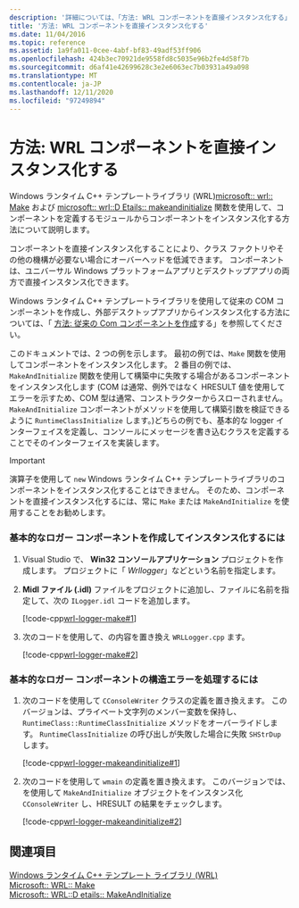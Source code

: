 ```yaml
---
description: '詳細については、「方法: WRL コンポーネントを直接インスタンス化する」を参照してください。'
title: '方法: WRL コンポーネントを直接インスタンス化する'
ms.date: 11/04/2016
ms.topic: reference
ms.assetid: 1a9fa011-0cee-4abf-bf83-49adf53ff906
ms.openlocfilehash: 424b3ec70921de9558fd8c5035e96b2fe4d58f7b
ms.sourcegitcommit: d6af41e42699628c3e2e6063ec7b03931a49a098
ms.translationtype: MT
ms.contentlocale: ja-JP
ms.lasthandoff: 12/11/2020
ms.locfileid: "97249894"
---
```

# <a name="how-to-instantiate-wrl-components-directly"></a>方法: WRL コンポーネントを直接インスタンス化する

Windows ランタイム C++ テンプレートライブラリ (WRL)[microsoft:: wrl:: Make](make-function.md) および [microsoft:: wrl::D Etails:: makeandinitialize](makeandinitialize-function.md) 関数を使用して、コンポーネントを定義するモジュールからコンポーネントをインスタンス化する方法について説明します。

コンポーネントを直接インスタンス化することにより、クラス ファクトリやその他の機構が必要ない場合にオーバーヘッドを低減できます。 コンポーネントは、ユニバーサル Windows プラットフォームアプリとデスクトップアプリの両方で直接インスタンス化できます。

Windows ランタイム C++ テンプレートライブラリを使用して従来の COM コンポーネントを作成し、外部デスクトップアプリからインスタンス化する方法については、「 [方法: 従来の Com コンポーネントを作成](how-to-create-a-classic-com-component-using-wrl.md)する」を参照してください。

このドキュメントでは、2 つの例を示します。 最初の例では、`Make` 関数を使用してコンポーネントをインスタンス化します。 2 番目の例では、`MakeAndInitialize` 関数を使用して構築中に失敗する場合があるコンポーネントをインスタンス化します  (COM は通常、例外ではなく HRESULT 値を使用してエラーを示すため、COM 型は通常、コンストラクターからスローされません。 `MakeAndInitialize` コンポーネントがメソッドを使用して構築引数を検証できるように `RuntimeClassInitialize` します。)どちらの例でも、基本的な logger インターフェイスを定義し、コンソールにメッセージを書き込むクラスを定義することでそのインターフェイスを実装します。

> [!IMPORTANT]
> 演算子を使用して `new` Windows ランタイム C++ テンプレートライブラリのコンポーネントをインスタンス化することはできません。 そのため、コンポーネントを直接インスタンス化するには、常に `Make` または `MakeAndInitialize` を使用することをお勧めします。

### <a name="to-create-and-instantiate-a-basic-logger-component"></a>基本的なロガー コンポーネントを作成してインスタンス化するには

1. Visual Studio で、 **Win32 コンソールアプリケーション** プロジェクトを作成します。 プロジェクトに「 *Wrllogger*」などという名前を指定します。

2. **Midl ファイル (.idl)** ファイルをプロジェクトに追加し、ファイルに名前を指定して、次の `ILogger.idl` コードを追加します。

   [!code-cpp[wrl-logger-make#1](../codesnippet/CPP/how-to-instantiate-wrl-components-directly_1.idl)]

3. 次のコードを使用して、の内容を置き換え `WRLLogger.cpp` ます。

   [!code-cpp[wrl-logger-make#2](../codesnippet/CPP/how-to-instantiate-wrl-components-directly_2.cpp)]

### <a name="to-handle-construction-failure-for-the-basic-logger-component"></a>基本的なロガー コンポーネントの構造エラーを処理するには

1. 次のコードを使用して `CConsoleWriter` クラスの定義を置き換えます。 このバージョンは、プライベート文字列のメンバー変数を保持し、`RuntimeClass::RuntimeClassInitialize` メソッドをオーバーライドします。 `RuntimeClassInitialize` の呼び出しが失敗した場合に失敗 `SHStrDup` します。

   [!code-cpp[wrl-logger-makeandinitialize#1](../codesnippet/CPP/how-to-instantiate-wrl-components-directly_3.cpp)]

2. 次のコードを使用して `wmain` の定義を置き換えます。 このバージョンでは、を使用して `MakeAndInitialize` オブジェクトをインスタンス化 `CConsoleWriter` し、HRESULT の結果をチェックします。

   [!code-cpp[wrl-logger-makeandinitialize#2](../codesnippet/CPP/how-to-instantiate-wrl-components-directly_4.cpp)]

## <a name="see-also"></a>関連項目

[Windows ランタイム C++ テンプレート ライブラリ (WRL)](windows-runtime-cpp-template-library-wrl.md)<br/>
[Microsoft:: WRL:: Make](make-function.md)<br/>
[Microsoft:: WRL::D etails:: MakeAndInitialize](makeandinitialize-function.md)
